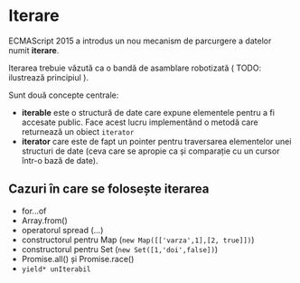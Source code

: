 # Iterare

ECMAScript 2015 a introdus un nou mecanism de parcurgere a datelor numit **iterare**.

Iterarea trebuie văzută ca o bandă de asamblare robotizată ( TODO: ilustrează principiul ).

Sunt două concepte centrale:
- **iterable** este o structură de date care expune elementele pentru a fi accesate public. Face acest lucru implementând o metodă care returnează un obiect `iterator`
- **iterator** care este de fapt un pointer pentru traversarea elementelor unei structuri de date (ceva care se apropie ca și comparație cu un cursor într-o bază de date).

## Cazuri în care se folosește iterarea

- for...of
- Array.from()
- operatorul spread (...)
- constructorul pentru Map (`new Map([['varza',1],[2, true]])`)
- constructorul pentru Set (`new Set([1,'doi',false])`)
- Promise.all() și Promise.race()
- `yield* unIterabil`
